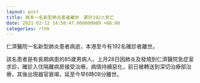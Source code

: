 ```yaml
---
layout: post
title: 再多一名新型肺炎患者離世　累計192人死亡
date: 2021-02-12 14:50:47.000000000 +08:00
categories: rthk
---
```


仁濟醫院一名新型肺炎患者病逝，本港至今有192名確診者離世。

該名患者是有長期病患的85歲男病人，上月28日因肺炎及發燒到仁濟醫院急症室求診，確診入住隔離病房接受治療，病情持續惡化，前日被轉送到深切治療部治療，其後出現器官衰竭，延至今早6時08分離世。
